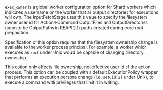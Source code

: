 `exec_owner` is a global worker configuration option for Shard workers which indicates a username on the worker that all output directories for executions will own. The InputFetchStage uses this value to specify the filesystem owner user id for Action->Command OutputFiles and OutputDirectories (soon to be OutputPaths in REAPI 2.1) paths created during exec root preparation.

Specification of this option requires that the filesystem ownership change is available to the worker process principal. For example, a worker which executes as `root` under Unix would be capable of changing directory ownership.

This option only affects file ownership, not effective user id of the action process. This option can be coupled with a default ExecutionPolicy wrapper that performs an execution persona change (i.e. `setuid(2)` under Unix), to execute a command with privileges that limit it in writing.